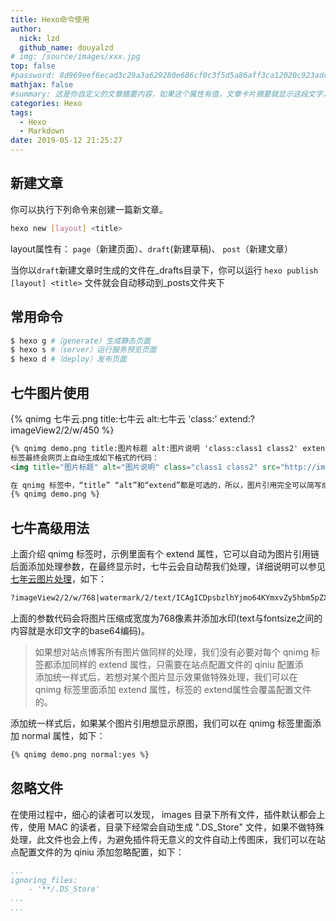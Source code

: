 ```yaml
---
title: Hexo命令使用
author:
  nick: lzd
  github_name: douyalzd
# img: /source/images/xxx.jpg
top: false
#password: 8d969eef6ecad3c29a3a629280e686cf0c3f5d5a86aff3ca12020c923adc6c92
mathjax: false
#summary: 这是你自定义的文章摘要内容，如果这个属性有值，文章卡片摘要就显示这段文字，否则程序会自动截取文章的部分内容作为摘要
categories: Hexo
tags:
  - Hexo
  - Markdown
date: 2019-05-12 21:25:27
---
```


## 新建文章
你可以执行下列命令来创建一篇新文章。
```bash
hexo new [layout] <title>
```
layout属性有： `page`（新建页面）、`draft`(新建草稿)、 `post`（新建文章）

当你以`draft`新建文章时生成的文件在_drafts目录下，你可以运行 `hexo publish [layout] <title>` 文件就会自动移动到_posts文件夹下


## 常用命令
```bash
$ hexo g #（generate）生成静态页面
$ hexo s #（server）运行服务预览页面
$ hexo d #（deploy）发布页面
```

## 七牛图片使用
{% qnimg 七牛云.png title:七牛云 alt:七牛云 'class:' extend:?imageView2/2/w/450 %}

```html
{% qnimg demo.png title:图片标题 alt:图片说明 'class:class1 class2' extend:?imageView2/2/w/450 %}
标签最终会网页上自动生成如下格式的代码：
<img title="图片标题" alt="图片说明" class="class1 class2" src="http://img.ldouya.cn/static/images/七牛云.png?imageView2/2/w/450">

在 qnimg 标签中，“title” “alt”和“extend”都是可选的，所以，图片引用完全可以简写成
{% qnimg demo.png %}
```

## 七牛高级用法

上面介绍 qnimg 标签时，示例里面有个 extend 属性，它可以自动为图片引用链后面添加处理参数，在最终显示时，七牛云会自动帮我们处理，详细说明可以参见[七年云图片处理](https://developer.qiniu.com/dora/manual/3683/img-directions-for-use)，如下：

```html
?imageView2/2/w/768|watermark/2/text/ICAgICDpsbzlhYjmo64KYmxvZy5hbm5pZXl1LmNvbQ==/fontsize/480/dissolve/32/dx/16/dy/16
```
上面的参数代码会将图片压缩成宽度为768像素并添加水印(text与fontsize之间的内容就是水印文字的base64编码)。

> 如果想对站点博客所有图片做同样的处理，我们没有必要对每个 qnimg 标签都添加同样的 extend 属性，只需要在站点配置文件的 qiniu 配置添  
添加统一样式后，若想对某个图片显示效果做特殊处理，我们可以在 qnimg 标签里面添加 extend 属性，标签的 extend属性会覆盖配置文件的。

添加统一样式后，如果某个图片引用想显示原图，我们可以在 qnimg 标签里面添加 normal 属性，如下：
```html
{% qnimg demo.png normal:yes %}
```

## 忽略文件

在使用过程中，细心的读者可以发现， images 目录下所有文件，插件默认都会上传，使用 MAC 的读者，目录下经常会自动生成 ".DS_Store" 文件，如果不做特殊处理，此文件也会上传，为避免插件将无意义的文件自动上传图床，我们可以在站点配置文件的为 qiniu 添加忽略配置，如下：
```yml
...
ignoring_files:
    - '**/.DS_Store'
...
...
```




